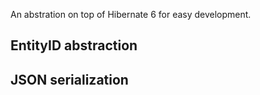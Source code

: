 An abstration on top of Hibernate 6 for easy development.

## EntityID abstraction
## JSON serialization
